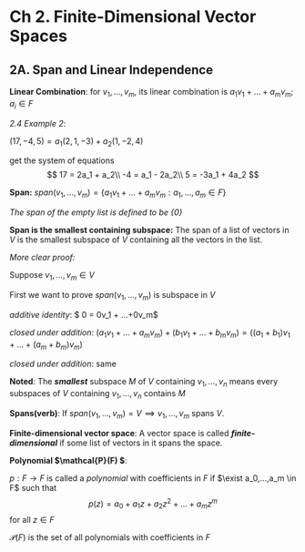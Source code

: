 # Ch 2. Finite-Dimensional Vector Spaces



## 2A. Span and Linear Independence

**Linear Combination**: for $v_1,...,v_m$, its linear combination is $a_1v_1 + ...+a_mv_m; a_i \in F$

*2.4 Example 2*:

$(17,-4,5) = a_1 (2,1,-3)+ a_2 (1,-2,4)$ 

get the system of equations
$$
17 = 2a_1 + a_2\\
-4 = a_1 - 2a_2\\
5 = -3a_1 + 4a_2
$$


**Span:** $span(v_1,...,v_m) = \{a_1v_1 + ...+a_mv_m: a_1,...,a_m \in F\}$

*The span of the empty list is defined to be $\{0\}$*

**Span is the smallest containing subspace:** The span of a list of vectors in $V$ is the smallest subspace of $V$ containing all the vectors in the list.

*More clear proof:* 

Suppose $v_1, ...,v_m \in V$

First we want to prove $span(v_1, ...,v_m)$ is subspace in $V$

*additive identity*: $ 0 = 0v_1 + ...+0v_m$

*closed under addition*: $(a_1v_1 + ...+a_mv_m) + (b_1v_1 + ...+b_mv_m) = ((a_1+b_1)v_1 + ...+(a_m+b_m)v_m)$

*closed under addition*: same



**Noted**: The ***smallest*** subspace $M$ of $V$ containing $v_1,...,v_n$ means every subspaces of $V$ containing $v_1,...,v_n$ contains $M$



**Spans(verb)**: If $span(v_1,...,v_m) = V \implies v_1,...,v_m$ spans $V$.

**Finite-dimensional vector space**: A vector space is called ***finite-dimensional*** if some list of vectors in it spans the space.

**Polynomial $\mathcal{P}(F) $**: 

$p: F \to F$ is called a *polynomial* with coefficients in $F$ if $\exist a_0,...,a_m \in F$ such that
$$
p(z) = a_0 + a_1z + a_2z^2 + ...+a_mz^m
$$
for all $z \in F$

$\mathcal{P}(F)$ is the set of all polynomials with coefficients in $F$

